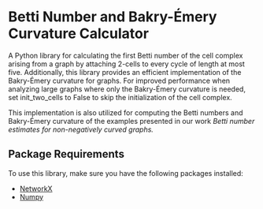 # Betti Number and Bakry-Émery Curvature Calculator

A Python library for calculating the first Betti number of the cell complex arising from a graph by attaching 2-cells to every cycle of length at most five. Additionally, this library provides an efficient implementation of the Bakry-Émery curvature for graphs. For improved performance when analyzing large graphs where only the Bakry-Émery curvature is needed, set init_two_cells to False to skip the initialization of the cell complex.

This implementation is also utilized for computing the Betti numbers and Bakry-Émery curvature of the examples presented in our work *Betti number estimates for non-negatively curved graphs.*  

## Package Requirements  
To use this library, make sure you have the following packages installed:
* [NetworkX](https://networkx.org)
* [Numpy](https://numpy.org)

